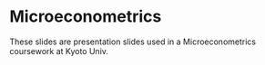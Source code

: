 # Microeconometrics
These slides are presentation slides used in a Microeconometrics coursework at Kyoto Univ.
